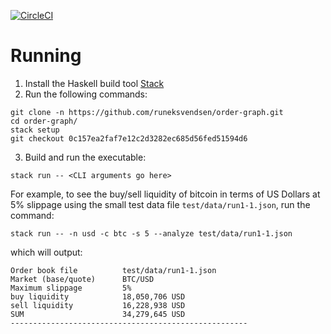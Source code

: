 [![CircleCI](https://circleci.com/gh/runeksvendsen/order-graph.svg?style=svg)](https://circleci.com/gh/runeksvendsen/order-graph)

# Running

1. Install the Haskell build tool [Stack](https://docs.haskellstack.org/en/stable/install_and_upgrade/)
2. Run the following commands:

```
git clone -n https://github.com/runeksvendsen/order-graph.git
cd order-graph/
stack setup
git checkout 0c157ea2faf7e12c2d3282ec685d56fed51594d6
```

3. Build and run the executable:

```
stack run -- <CLI arguments go here>
```

For example, to see the buy/sell liquidity of bitcoin in terms of US Dollars at 5% slippage using the small test data file `test/data/run1-1.json`, run the command:

```
stack run -- -n usd -c btc -s 5 --analyze test/data/run1-1.json
```

which will output:

```
Order book file          test/data/run1-1.json
Market (base/quote)      BTC/USD
Maximum slippage         5%
buy liquidity            18,050,706 USD
sell liquidity           16,228,938 USD
SUM                      34,279,645 USD
-----------------------------------------------------
```
